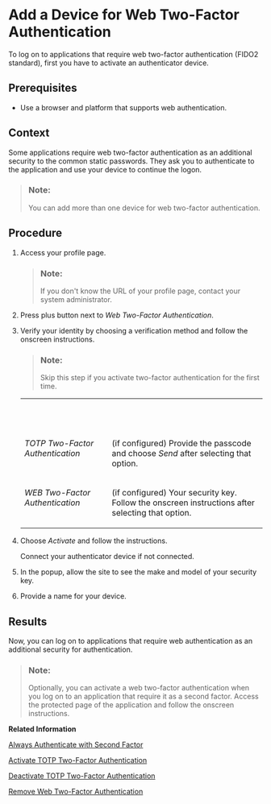 <!-- loiof7eb115d45e5456e879eeea35c2d255d -->

# Add a Device for Web Two-Factor Authentication

To log on to applications that require web two-factor authentication \(FIDO2 standard\), first you have to activate an authenticator device.



## Prerequisites

-   Use a browser and platform that supports web authentication.



## Context

Some applications require web two-factor authentication as an additional security to the common static passwords. They ask you to authenticate to the application and use your device to continue the logon.

> ### Note:  
> You can add more than one device for web two-factor authentication.



<a name="loiof7eb115d45e5456e879eeea35c2d255d__steps_v3f_qmk_d3b"/>

## Procedure

1.  Access your profile page.

    > ### Note:  
    > If you don't know the URL of your profile page, contact your system administrator.

2.  Press plus button next to *Web Two-Factor Authentication*.

3.  Verify your identity by choosing a verification method and follow the onscreen instructions.

    > ### Note:  
    > Skip this step if you activate two-factor authentication for the first time.


    <table>
    <tr>
    <th valign="top">

     
    
    </th>
    <th valign="top">

     
    
    </th>
    </tr>
    <tr>
    <td valign="top">
    
    *TOTP Two-Factor Authentication*
    
    </td>
    <td valign="top">
    
    \(if configured\) Provide the passcode and choose *Send* after selecting that option.
    
    </td>
    </tr>
    <tr>
    <td valign="top">
    
    *WEB Two-Factor Authentication*
    
    </td>
    <td valign="top">
    
    \(if configured\) Your security key. Follow the onscreen instructions after selecting that option.
    
    </td>
    </tr>
    </table>
    
4.  Choose *Activate* and follow the instructions.

    Connect your authenticator device if not connected.

5.  In the popup, allow the site to see the make and model of your security key.

6.  Provide a name for your device.




<a name="loiof7eb115d45e5456e879eeea35c2d255d__result_wxb_5mk_d3b"/>

## Results

Now, you can log on to applications that require web authentication as an additional security for authentication.

> ### Note:  
> Optionally, you can activate a web two-factor authentication when you log on to an application that require it as a second factor. Access the protected page of the application and follow the onscreen instructions.

**Related Information**  


[Always Authenticate with Second Factor](always-authenticate-with-second-factor-4063b26.md "This document provides information about how to enhance the security of your account by always providing second factor in addition to your primary credentials.")

[Activate TOTP Two-Factor Authentication](activate-totp-two-factor-authentication-ab8a323.md "To log on to applications that require time-based one-time password (TOTP) as two-factor authentication, first you have to activate a mobile device that will generate TOTP passcodes.")

[Deactivate TOTP Two-Factor Authentication](deactivate-totp-two-factor-authentication-d26427a.md "This document shows you how to deactivate the TOTP two-factor authentication that you use to access applications requiring passcodes for stronger authentication.")

[Remove Web Two-Factor Authentication](remove-web-two-factor-authentication-3f70669.md "This document shows you how to remove the web two-factor authentication (FIDO2 standard) that you use to access applications requiring it for stronger authentication.")

